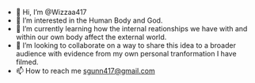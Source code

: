 - 👋 Hi, I’m @Wizzaa417
- 👀 I’m interested in the Human Body and God.
- 🌱 I’m currently learning how the internal reationships we have with and within our own body affect the external world.
- 💞️ I’m looking to collaborate on a way to share this idea to a broader audience with evidence from my own personal tranformation I have filmed.
- 📫 How to reach me sgunn417@gmail.com

<!---
Wizzaa417/Wizzaa417 is a ✨ special ✨ repository because its `README.md` (this file) appears on your GitHub profile.
You can click the Preview link to take a look at your changes.
--->
